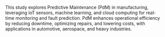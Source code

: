 This study explores Predictive Maintenance (PdM) in manufacturing, leveraging IoT sensors, machine learning, and cloud computing for real-time monitoring and fault prediction. PdM enhances operational efficiency by reducing downtime, optimizing repairs, and lowering costs, with applications in automotive, aerospace, and heavy industries.
